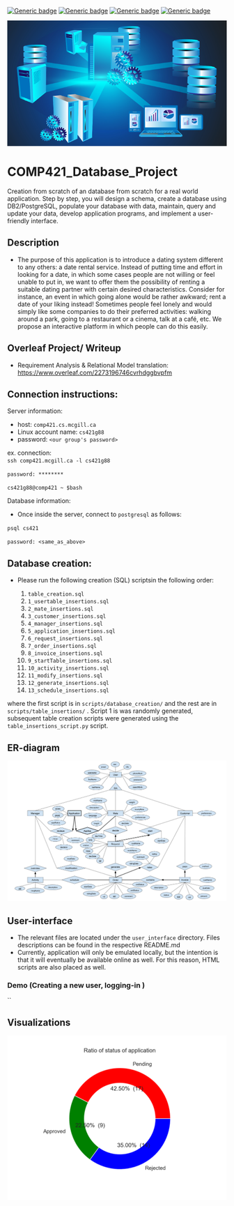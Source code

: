 [![Generic badge](https://img.shields.io/badge/Database_Project-blue.svg)](https://shields.io/)
[![Generic badge](https://img.shields.io/badge/Contributors-4-<COLOR>.svg)](https://shields.io/)
[![Generic badge](https://img.shields.io/badge/COMP421_Databases_Systems-red.svg)](https://shields.io/)
[![Generic badge](https://img.shields.io/badge/Status-Building-<COLOR>.svg)](https://shields.io/)


![](figs/database-blue.png)

# COMP421_Database_Project

Creation from scratch of an database from scratch for a real world application. Step by step, you will design a schema, create a database using DB2/PostgreSQL, populate your database with data, maintain, query and update your data, develop application programs, and implement a user-friendly interface.

## Description 
- The purpose of this application is to introduce a dating system different to any others: a date rental service. Instead of putting time and effort in looking for a date, in which some cases people are not willing or feel unable to put in, we want to offer them the possibility of renting a suitable dating partner with certain desired characteristics. Consider for instance, an event in which going alone would be rather awkward; rent a date of your liking instead! Sometimes people feel lonely and would simply like some companies to do their preferred activities: walking around a park, going to a restaurant or a cinema, talk at a café, etc. We propose an interactive platform in which people can do this easily. 

## Overleaf Project/ Writeup 
- Requirement Analysis & Relational Model translation: https://www.overleaf.com/2273196746cvrhdggbvpfm


## Connection instructions: 

Server information:  
- host: `comp421.cs.mcgill.ca`
- Linux account name: `cs421g88` 
- password: `<our group's password>`

ex. connection:  
`ssh comp421.mcgill.ca -l cs421g88`  

`password: ********`

`cs421g88@comp421 ~ $bash`

Database information: 
- Once inside the server, connect to `postgresql` as follows: 

`psql cs421` 

`password: <same_as_above>` 

## Database creation: 

- Please run the following creation (SQL) scriptsin the following order: 

    1. `table_creation.sql`
    2. `1_usertable_insertions.sql` 
    3. `2_mate_insertions.sql` 
    4. `3_customer_insertions.sql` 
    5. `4_manager_insertions.sql`
    6. `5_application_insertions.sql` 
    7. `6_request_insertions.sql`
    8. `7_order_insertions.sql` 
    9. `8_invoice_insertions.sql` 
    10. `9_startTable_insertions.sql`
    11. `10_activity_insertions.sql` 
    12. `11_modify_insertions.sql` 
    13. `12_generate_insertions.sql` 
    14. `13_schedule_insertions.sql`

where the first script is in `scripts/database_creation/` and the rest are in `scripts/table_insertions/` . 
Script 1 is was randomly generated, subsequent table creation scripts were generated using the `table_insertions_script.py` script.

## ER-diagram 

![](figs/ER_model.png)

## User-interface 
- The relevant files are located under the `user_interface` directory. Files descriptions can be found in the respective README.md
- Currently, application will only be emulated locally, but the intention is that it will eventually be available online as well. For this reason, HTML scripts are also placed as well. 

### Demo (Creating a new user, logging-in ) 
``

## Visualizations 

![](figs/visual_5.png)
